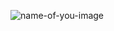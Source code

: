 ![name-of-you-image](https://miro.medium.com/v2/resize:fit:1100/format:webp/1*UsRTz2Xlz6hnhj5cWnCtcQ.png)
